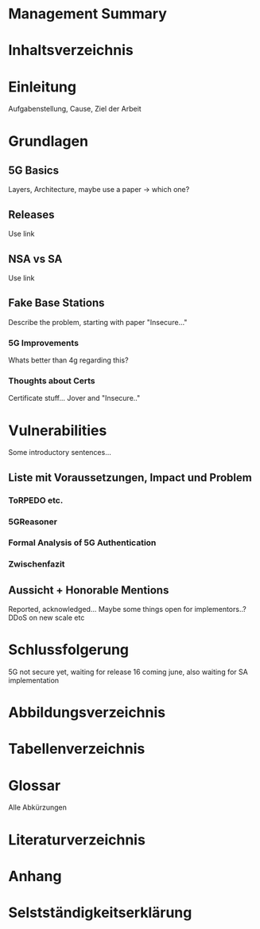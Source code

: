 # Management Summary
# Inhaltsverzeichnis
# Einleitung
Aufgabenstellung, Cause, Ziel der Arbeit
# Grundlagen
## 5G Basics
Layers, Architecture, maybe use a paper -> which one?
## Releases
Use link
## NSA vs SA
Use link
## Fake Base Stations
Describe the problem, starting with paper "Insecure..."
### 5G Improvements
Whats better than 4g regarding this?
### Thoughts about Certs
Certificate stuff... Jover and "Insecure.."
# Vulnerabilities
Some introductory sentences...
## Liste mit Voraussetzungen, Impact und Problem
### ToRPEDO etc.
### 5GReasoner
### Formal Analysis of 5G Authentication
### Zwischenfazit
## Aussicht + Honorable Mentions
Reported, acknowledged... Maybe some things open for implementors..? DDoS on new scale etc 
# Schlussfolgerung
5G not secure yet, waiting for release 16 coming june, also waiting for SA implementation
# Abbildungsverzeichnis
# Tabellenverzeichnis
# Glossar
Alle Abkürzungen
# Literaturverzeichnis
# Anhang
# Selstständigkeitserklärung
